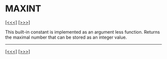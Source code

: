 # MAXINT

[\[\<\<\<\]](ug_25.133.md) [\[\>\>\>\]](ug_25.135.md)

This built-in constant is implemented as an argument less function.
Returns the maximal number that can be stored as an integer value.

-----

[\[\<\<\<\]](ug_25.133.md) [\[\>\>\>\]](ug_25.135.md)

